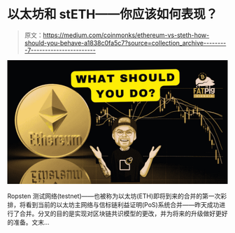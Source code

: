 # 以太坊和 stETH——你应该如何表现？

> 原文：<https://medium.com/coinmonks/ethereum-vs-steth-how-should-you-behave-a1838c0fa5c7?source=collection_archive---------7----------------------->

![](img/f8389044ccaf43b477d6eb4c0e206feb.png)

Ropsten 测试网络(testnet)——也被称为以太坊(ETH)即将到来的合并的第一次彩排，将看到当前的以太坊主网络与信标链利益证明(PoS)系统合并——昨天成功进行了合并。分叉的目的是实现对区块链共识模型的更改，并为将来的升级做好更好的准备。文末…